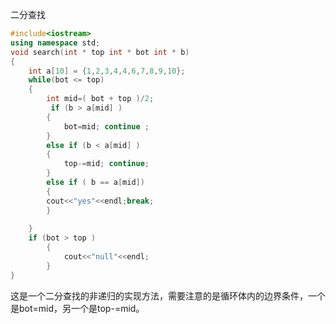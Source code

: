 二分查找

``` c++
#include<iostream>
using namespace std;
void search(int * top int * bot int * b)
{
	int a[10] = {1,2,3,4,4,6,7,8,9,10};
	while(bot <= top)
	{
		int mid=( bot + top )/2; 
		 if (b > a[mid] ) 
		{
			bot=mid; continue ; 
		} 
		else if (b < a[mid] ) 
		{
			top-=mid; continue;
		}
		else if ( b == a[mid])
		{
		cout<<"yes"<<endl;break;
		}
		
	}
	if (bot > top )
		{
			cout<<"null"<<endl;
		}
}
```
这是一个二分查找的非递归的实现方法，需要注意的是循环体内的边界条件，一个是bot=mid，另一个是top-=mid。